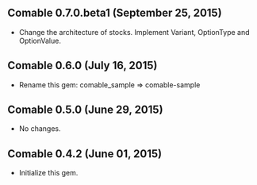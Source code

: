 ## Comable 0.7.0.beta1 (September 25, 2015) ##

*   Change the architecture of stocks.
    Implement Variant, OptionType and OptionValue.


## Comable 0.6.0 (July 16, 2015) ##

*   Rename this gem: comable_sample => comable-sample


## Comable 0.5.0 (June 29, 2015) ##

*   No changes.


## Comable 0.4.2 (June 01, 2015) ##

*   Initialize this gem.
